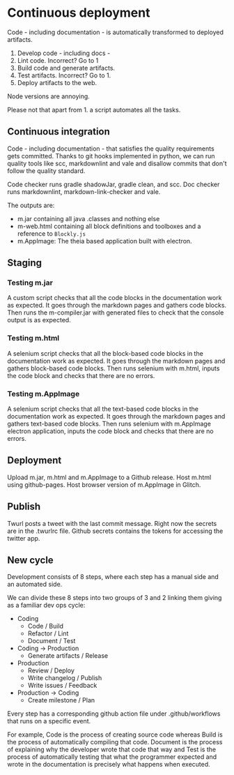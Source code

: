 # Continuous deployment

Code - including documentation - is automatically transformed to deployed artifacts.

1. Develop code - including docs -
2. Lint code. Incorrect? Go to 1
3. Build code and generate artifacts.
4. Test artifacts. Incorrect? Go to 1.
5. Deploy artifacts to the web.

Node versions are annoying.

Please not that apart from 1. a script automates all the tasks.

## Continuous integration

Code - including documentation - that satisfies the quality requirements gets committed. Thanks to git hooks implemented in python, we can run quality tools like scc, markdownlint and vale and disallow commits that don't follow the quality standard.

Code checker runs gradle shadowJar, gradle clean, and scc. Doc checker runs markdownlint, markdown-link-checker and vale.

The outputs are:

* m.jar containing all java .classes and nothing else
* m-web.html containing all block definitions and toolboxes and a reference to `Blockly.js`
* m.AppImage: The theia based application built with electron.

## Staging

### Testing m.jar

A custom script checks that all the code blocks in the documentation work as expected. It goes through the markdown pages and gathers code blocks. Then runs the m-compiler.jar with generated files to check that the console output is as expected.

### Testing m.html

A selenium script checks that all the block-based code blocks in the documentation work as expected. It goes through the markdown pages and gathers block-based code blocks. Then runs selenium with m.html, inputs the code block and checks that there are no errors.

### Testing m.AppImage

A selenium script checks that all the text-based code blocks in the documentation work as expected. It goes through the markdown pages and gathers text-based code blocks. Then runs selenium with m.AppImage electron application, inputs the code block and checks that there are no errors.

## Deployment

Upload m.jar, m.html and m.AppImage to a Github release. Host m.html using github-pages. Host browser version of m.AppImage in Glitch.

## Publish

Twurl posts a tweet with the last commit message. Right now the secrets are in the .twurlrc file. Github secrets contains the tokens for accessing the twitter app.

## New cycle

Development consists of 8 steps, where each step has a manual side and an automated side.

We can divide these 8 steps into two groups of 3 and 2 linking them giving as a familiar dev ops cycle:

* Coding
  * Code / Build
  * Refactor / Lint
  * Document / Test
* Coding -> Production
  * Generate artifacts / Release
* Production
  * Review / Deploy
  * Write changelog / Publish
  * Write issues / Feedback
* Production -> Coding
  * Create milestone / Plan

Every step has a corresponding github action file under .github/workflows that runs on a specific event.

For example, Code is the process of creating source code whereas Build is the process of automatically compiling that code. Document is the process of explaining why the developer wrote that code that way and Test is the process of automatically testing that what the programmer expected and wrote in the documentation is precisely what happens when executed.
